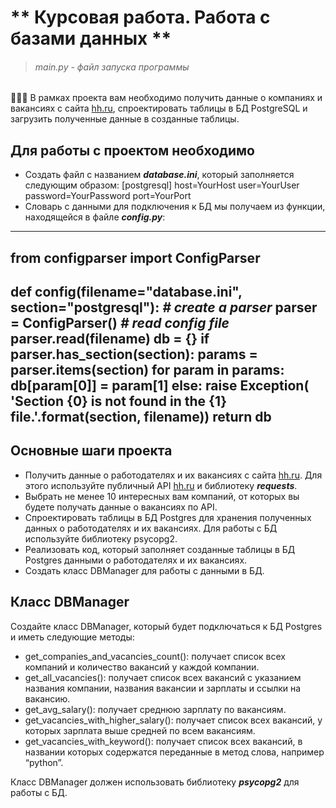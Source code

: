# ** Курсовая работа. Работа с базами данных **
>###### main.py - файл запуска программы

🧑🏻‍💻 В рамках проекта вам необходимо получить данные о компаниях и вакансиях с сайта [hh.ru](hh.ru), спроектировать таблицы в БД PostgreSQL и загрузить полученные данные в созданные таблицы.

## Для работы с проектом необходимо

 * Создать файл  с названием ___database.ini___, который заполняется следующим образом:
   [postgresql]
   host=YourHost
   user=YourUser
   password=YourPassword
   port=YourPort
 * Словарь с данными для подключения к БД мы получаем из функции, находящейся в файле ___config.py___:
---
from configparser import ConfigParser
---
def config(filename="database.ini", section="postgresql"):
    _# create a parser_
    parser = ConfigParser()
    _# read config file_
    parser.read(filename)
    db = {}
    if parser.has_section(section):
        params = parser.items(section)
        for param in params:
            db[param[0]] = param[1]
    else:
        raise Exception(
            'Section {0} is not found in the {1} file.'.format(section, filename))
    return db
---

## Основные шаги проекта

  * Получить данные о работодателях и их вакансиях с сайта [hh.ru](hh.ru). Для этого используйте публичный API [hh.ru](hh.ru) и библиотеку ___requests___.
  * Выбрать не менее 10 интересных вам компаний, от которых вы будете получать данные о вакансиях по API.
  * Спроектировать таблицы в БД Postgres для хранения полученных данных о работодателях и их вакансиях. Для работы с БД используйте библиотеку psycopg2.
  * Реализовать код, который заполняет созданные таблицы в БД Postgres данными о работодателях и их вакансиях.
  * Создать класс DBManager для работы с данными в БД.

## Класс DBManager

Создайте класс DBManager, который будет подключаться к БД Postgres и иметь следующие методы:

  * get_companies_and_vacancies_count(): получает список всех компаний и количество вакансий у каждой компании.
  * get_all_vacancies(): получает список всех вакансий с указанием названия компании, названия вакансии и зарплаты и ссылки на вакансию.
  * get_avg_salary(): получает среднюю зарплату по вакансиям.
  * get_vacancies_with_higher_salary(): получает список всех вакансий, у которых зарплата выше средней по всем вакансиям.
  * get_vacancies_with_keyword(): получает список всех вакансий, в названии которых содержатся переданные в метод слова, например “python”.

Класс DBManager должен использовать библиотеку ___psycopg2___ для работы с БД.
